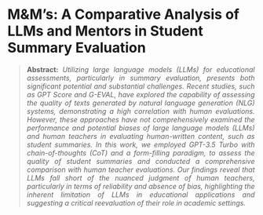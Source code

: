 # M&M’s: A Comparative Analysis of LLMs and Mentors in Student Summary Evaluation

> **<p align="justify"> Abstract:** _Utilizing large language models (LLMs) for educational assessments, particularly in summary evaluation, presents both significant potential and substantial challenges. Recent studies, such as GPT Score and G-EVAL, have explored the capability of assessing the quality of texts generated by natural language generation (NLG) systems, demonstrating a high correlation with human evaluations. However, these approaches have not comprehensively examined the performance and potential biases of large language models (LLMs) and human teachers in evaluating human-written content, such as student summaries. In this work, we employed GPT-3.5 Turbo with chain-of-thoughts (CoT) and a form-filling paradigm, to assess the quality of student summaries and conducted a comprehensive comparison with human teacher evaluations. Our findings reveal that LLMs fall short of the nuanced judgment of human teachers, particularly in terms of reliability and absence of bias, highlighting the inherent limitation of LLMs in educational applications and suggesting a critical reevaluation of their role in academic settings._ </p>
